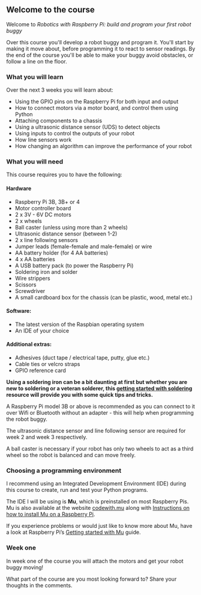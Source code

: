 [comment]: # (
Is this step open? Y/N
If so, short description of this step:
Related links:
Related files:
)

## Welcome to the course

Welcome to *Robotics with Raspberry Pi: build and program your first robot buggy*

Over this course you'll develop a robot buggy and program it. You'll start by making it move about, before programming it to react to sensor readings. By the end of the course you'll be able to make your buggy avoid obstacles, or follow a line on the floor.

### What you will learn

Over the next 3 weeks you will learn about:

+ Using the GPIO pins on the Raspberry Pi for both input and output
+ How to connect motors via a motor board, and control them using Python
+ Attaching components to a chassis
+ Using a ultrasonic distance sensor (UDS) to detect objects
+ Using inputs to control the outputs of your robot
+ How line sensors work
+ How changing an algorithm can improve the performance of your robot

### What you will need

This course requires you to have the following:

#### Hardware

+ Raspberry Pi 3B, 3B+ or 4
+ Motor controller board
+ 2 x 3V - 6V DC motors
+ 2 x wheels
+ Ball caster (unless using more than 2 wheels)
+ Ultrasonic distance sensor (between 1-2)
+ 2 x line following sensors
+ Jumper leads (female-female and male-female) or wire
+ AA battery holder (for 4 AA batteries)
+ 4 x AA batteries
+ A USB battery pack (to power the Raspberry Pi) <!-- Check the amps / voltage to power Pi 4 and other models  -->
+ Soldering iron and solder
+ Wire strippers
+ Scissors
+ Screwdriver
+ A small cardboard box for the chassis (can be plastic, wood, metal etc.)

#### Software:

+ The latest version of the Raspbian operating system
+ An IDE of your choice

#### Additional extras:

+ Adhesives (duct tape / electrical tape, putty, glue etc.)
+ Cable ties or velcro straps
+ GPIO reference card

**Using a soldering iron can be a bit daunting at first but whether you are new to soldering or a veteran solderer, this [getting started with soldering](https://projects.raspberrypi.org/en/projects/getting-started-with-soldering) resource will provide you with some quick tips and tricks.**

A Raspberry Pi model 3B or above is recommended as you can connect to it over Wifi or Bluetooth without an adapter - this will help when programming the robot buggy.

The ultrasonic distance sensor and line following sensor are required for week 2 and week 3 respectively.

A ball caster is necessary if your robot has only two wheels to act as a third wheel so the robot is balanced and can move freely.

### Choosing a programming environment

I recommend using an Integrated Development Environment (IDE) during this course to create, run and test your Python programs.

The IDE I will be using is **Mu**, which is preinstalled on most Raspberry Pis. Mu is also available at the website [codewith.mu](https://codewith.mu/) along with [Instructions on how to install Mu on a Raspberry Pi](https://codewith.mu/en/howto/1.0/install_raspberry_pi).

If you experience problems or would just like to know more about Mu, have a look at Raspberry Pi’s [Getting started with Mu](https://projects.raspberrypi.org/en/projects/getting-started-with-mu) guide.

### Week one

In week one of the course you will attach the motors and get your robot buggy moving!

What part of the course are you most looking forward to? Share your thoughts in the comments.
